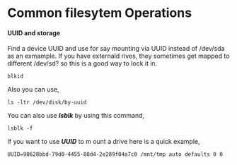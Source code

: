 # Common filesytem Operations

#### UUID and storage

Find a device UUID and use for say mounting via UUID instead of /dev/sda as an exmample. If you have externald rives, they sometimes get mapped to different /dev/sd? so this is a good way to lock it in.

```
blkid
```

Also you can use,

```
ls -ltr /dev/disk/by-uuid
```

You can also use ***lsblk*** by using this command,

```
lsblk -f
```

If you want to use ***UUID*** to m ount a drive here is a quick example,

```
UUID=90628bbd-79d0-4455-80d4-2e289f04a7c0 /mnt/tmp auto defaults 0 0
```

